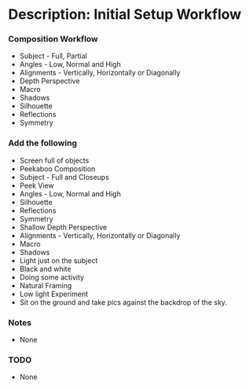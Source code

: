 # Description: Initial Setup Workflow

### Composition Workflow
- Subject - Full, Partial
- Angles - Low, Normal and High
- Alignments - Vertically, Horizontally or Diagonally 
- Depth Perspective
- Macro
- Shadows
- Silhouette
- Reflections
- Symmetry

### Add the following
* Screen full of objects
* Peekaboo Composition
* Subject - Full and Closeups
* Peek View
* Angles - Low, Normal and High
* Silhouette
* Reflections
* Symmetry
* Shallow Depth Perspective
* Alignments - Vertically, Horizontally or Diagonally
* Macro
* Shadows
* Light just on the subject
* Black and white
* Doing some activity
* Natural Framing
* Low light Experiment
* Sit on the ground and take pics against the backdrop of the sky.

### Notes
* None

### TODO
* None